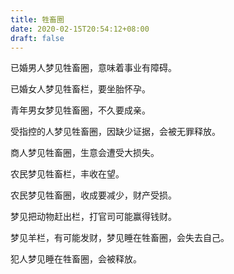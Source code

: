 ```yaml
---
title: 牲畜圈
date: 2020-02-15T20:54:12+08:00
draft: false
---
```


已婚男人梦见牲畜圈，意味着事业有障碍。

已婚女人梦见牲畜栏，要坐胎怀孕。

青年男女梦见牲畜圈，不久要成亲。

受指控的人梦见牲畜圈，因缺少证据，会被无罪释放。

商人梦见牲畜圈，生意会遭受大损失。

农民梦见牲畜栏，丰收在望。

农民梦见牲畜圈，收成要减少，财产受损。

梦见把动物赶出栏，打官司可能赢得钱财。

梦见羊栏，有可能发财，梦见睡在牲畜圈，会失去自己。

犯人梦见睡在牲畜圈，会被释放。


